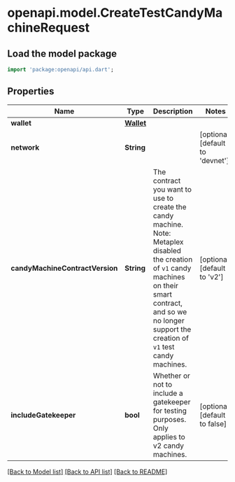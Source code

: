 # openapi.model.CreateTestCandyMachineRequest

## Load the model package
```dart
import 'package:openapi/api.dart';
```

## Properties
Name | Type | Description | Notes
------------ | ------------- | ------------- | -------------
**wallet** | [**Wallet**](Wallet.md) |  | 
**network** | **String** |  | [optional] [default to 'devnet']
**candyMachineContractVersion** | **String** | The contract you want to use to create the candy machine. Note: Metaplex disabled the creation of `v1` candy machines on their smart contract, and so we no longer support the creation of `v1` test candy machines.  | [optional] [default to 'v2']
**includeGatekeeper** | **bool** | Whether or not to include a gatekeeper for testing purposes. Only applies to v2 candy machines. | [optional] [default to false]

[[Back to Model list]](../README.md#documentation-for-models) [[Back to API list]](../README.md#documentation-for-api-endpoints) [[Back to README]](../README.md)


